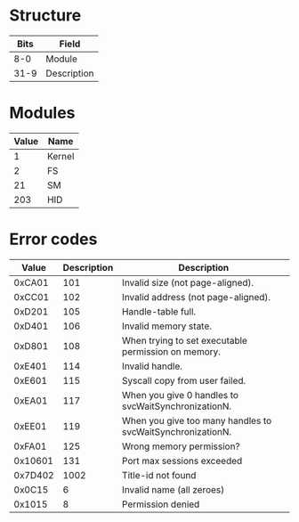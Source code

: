 # Structure

| Bits | Field       |
| ---- | ----------- |
| 8-0  | Module      |
| 31-9 | Description |

# Modules

| Value | Name   |
| ----- | ------ |
| 1     | Kernel |
| 2     | FS     |
| 21    | SM     |
| 203   | HID    |

# Error codes

| Value   | Description | Description                                                |
| ------- | ----------- | ---------------------------------------------------------- |
| 0xCA01  | 101         | Invalid size (not page-aligned).                           |
| 0xCC01  | 102         | Invalid address (not page-aligned).                        |
| 0xD201  | 105         | Handle-table full.                                         |
| 0xD401  | 106         | Invalid memory state.                                      |
| 0xD801  | 108         | When trying to set executable permission on memory.        |
| 0xE401  | 114         | Invalid handle.                                            |
| 0xE601  | 115         | Syscall copy from user failed.                             |
| 0xEA01  | 117         | When you give 0 handles to svcWaitSynchronizationN.        |
| 0xEE01  | 119         | When you give too many handles to svcWaitSynchronizationN. |
| 0xFA01  | 125         | Wrong memory permission?                                   |
| 0x10601 | 131         | Port max sessions exceeded                                 |
| 0x7D402 | 1002        | Title-id not found                                         |
| 0x0C15  | 6           | Invalid name (all zeroes)                                  |
| 0x1015  | 8           | Permission denied                                          |
